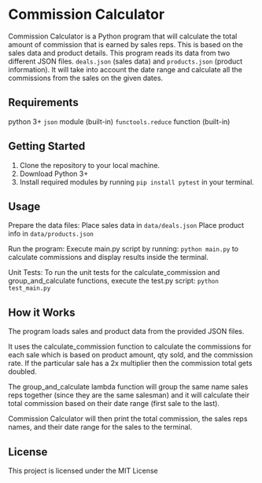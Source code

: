# Commission Calculator
Commission Calculator is a Python program that will calculate the total amount of commission that is earned by sales reps. This is based on the sales data and product details. This program reads its data from two different JSON files. `deals.json` (sales data) and `products.json` (product information). It will take into account the date range and calculate all the commissions from the sales on the given dates.

## Requirements
python 3+
`json` module (built-in)
`functools.reduce` function (built-in)

## Getting Started
1. Clone the repository to your local machine.
2. Download Python 3+
3. Install required modules by running `pip install pytest` in your terminal.

## Usage
Prepare the data files:
Place sales data in `data/deals.json`
Place product info in `data/products.json`

Run the program:
Execute main.py script by running: `python main.py` to calculate commissions and display results inside the terminal.

Unit Tests:
To run the unit tests for the calculate_commission and group_and_calculate functions, execute the test.py script: `python test_main.py`

## How it Works
The program loads sales and product data from the provided JSON files.

It uses the calculate_commission function to calculate the commissions for each sale which is based on product amount, qty sold, and the commission rate. If the particular sale has a 2x multiplier then the commission total gets doubled.

The group_and_calculate lambda function will group the same name sales reps together (since they are the same salesman) and it will calculate their total commission based on their date range (first sale to the last).

Commission Calculator will then print the total commission, the sales reps names, and their date range for the sales to the terminal.

## License
This project is licensed under the MIT License